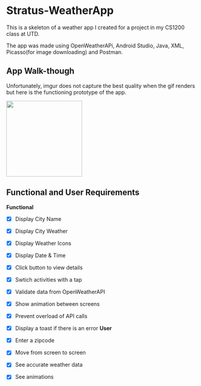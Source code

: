 # Stratus-WeatherApp
This is a skeleton of a weather app I created for a project in my CS1200 class at UTD.

The app was made using OpenWeatherAPi, Android Studio, Java, XML, Picasso(for image downloading) and Postman.

## App Walk-though
Unfortunately, imgur does not capture the best quality when the gif renders
but here is the functioning prototype of the app.

<img src="https://imgur.com/a/x04KYL3.gif" width=200><br>


## Functional and User Requirements
**Functional**
- [x] Display City Name
- [x] Display City Weather
- [x] Display Weather Icons
- [x] Display Date & Time
- [x] Click button to view details
- [x] Swtich activities with a tap
- [x] Validate data from OpenWeatherAPI
- [x] Show animation between screens
- [x] Prevent overload of API calls
- [x] Display a toast if there is an error
**User**
- [x] Enter a zipcode
- [x] Move from screen to screen
- [x] See accurate weather data
- [x] See animations




